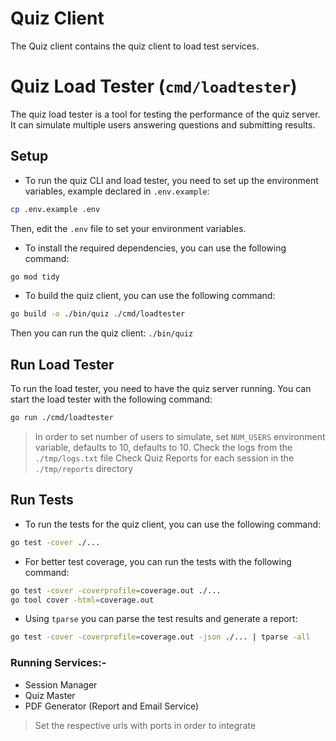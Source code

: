 # Quiz Client

The Quiz client contains the quiz client to load test services.

# Quiz Load Tester (`cmd/loadtester`)
The quiz load tester is a tool for testing the performance of the quiz server. It can simulate multiple users answering questions and submitting results.

## Setup
- To run the quiz CLI and load tester, you need to set up the environment variables, example declared in `.env.example`:
```bash
cp .env.example .env
```
Then, edit the `.env` file to set your environment variables.

- To install the required dependencies, you can use the following command:
```bash
go mod tidy
```

- To build the quiz client, you can use the following command:
```bash
go build -o ./bin/quiz ./cmd/loadtester
```
Then you can run the quiz client: `./bin/quiz`

## Run Load Tester
To run the load tester, you need to have the quiz server running. You can start the load tester with the following command:

```bash
go run ./cmd/loadtester
```

> In order to set number of users to simulate, set `NUM_USERS` environment variable, defaults to 10, defaults to 10.
> Check the logs from the `./tmp/logs.txt` file
> Check Quiz Reports for each session in the `./tmp/reports` directory

## Run Tests

- To run the tests for the quiz client, you can use the following command:

```bash
go test -cover ./...
```

- For better test coverage, you can run the tests with the following command:

```bash
go test -cover -coverprofile=coverage.out ./...
go tool cover -html=coverage.out
```

- Using `tparse` you can parse the test results and generate a report:

```bash
go test -cover -coverprofile=coverage.out -json ./... | tparse -all
```

### Running Services:-
- Session Manager
- Quiz Master
- PDF Generator (Report and Email Service)
> Set the respective urls with ports in order to integrate

